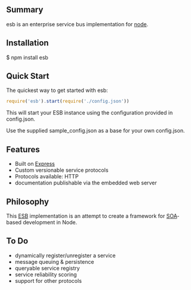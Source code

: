 ## Summary

esb is an enterprise service bus implementation for [node](http://nodejs.org).

## Installation

$ npm install esb

## Quick Start

The quickest way to get started with esb:

```js
require('esb').start(require('./config.json'))
```

This will start your ESB instance using the configuration provided in config.json.

Use the supplied sample_config.json as a base for your own config.json.

## Features

  * Built on [Express](http://github.com/visionmedia/expressjs.com)
  * Custom versionable service protocols
  * Protocols available: HTTP
  * documentation publishable via the embedded web server

## Philosophy
This [ESB](http://en.wikipedia.org/wiki/Enterprise_service_bus) implementation is an attempt to create a framework for [SOA](http://en.wikipedia.org/wiki/Service-oriented_architecture)-based development in Node.

## To Do
* dynamically register/unregister a service
* message queuing & persistence
* queryable service registry
* service reliability scoring
* support for other protocols
